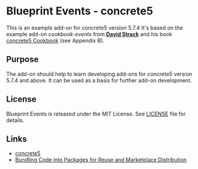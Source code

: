 # Blueprint Events - concrete5
This is an example add-on for concrete5 version 5.7.4 It's based on the example add-on _cookbook-events_ from [__David Strack__](https://github.com/rmxdave) and his book [concrete5 Cookbook](https://www.packtpub.com/web-development/concrete5-cookbook) (see Appendix B).

## Purpose
The add-on should help to learn developing add-ons for concrete5 version 5.7.4 and above. It can be used as a basis for further add-on development.

## License
Blueprint Events is released under the MIT License. See [LICENSE][1] file for details.

## Links
* [concrete5](https://www.concrete5.org/)
* [Bundling Code into Packages for Reuse and Marketplace Distribution](http://documentation.concrete5.org/developers/packages/overview)

[1]: https://github.com/seebaermichi/blueprint-events_concrete5/blob/master/LICENSE

